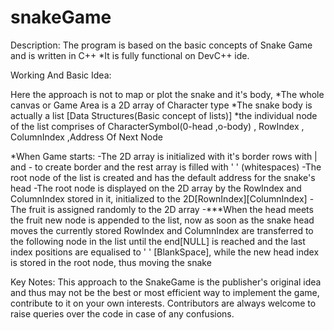 # snakeGame

Description:
The program is based on the basic concepts of Snake Game and is written in C++
*It is fully functional on DevC++ ide.

Working And Basic Idea:

Here the approach is not to map or plot the snake and it's body,
*The whole canvas or Game Area is a 2D array of Character type
*The snake body is actually a list [Data Structures(Basic concept of lists)]
   *the individual node of the list comprises of CharacterSymbol(0-head ,o-body) , RowIndex , ColumnIndex ,Address Of Next Node 
 
 *When Game starts:
    -The 2D array is initialized with it's border rows with | and - to create border and the rest array is filled with ' ' (whitespaces)
    -The root node of the list is created and has the default address for the snake's head
    -The root node is displayed on the 2D array by the RowIndex and ColumnIndex stored in it, initialized to the 2D[RownIndex][ColumnIndex]
    -The fruit is assigned randomly to the 2D array
    -***When the head meets the fruit new node is appended to the list, now as soon as the snake head moves the currently 
        stored RowIndex and ColumnIndex are transferred to the following node in the list until the end[NULL] is reached 
        and the last index positions are equalised to ' ' [BlankSpace], while the new head index is stored in the root node,
        thus moving the snake
    
Key Notes:
This approach to the SnakeGame is the publisher's original idea and thus may not be the best or most efficient way to implement the game, contribute to it on your own interests.
Contributors are always welcome to raise queries over the code in case of any confusions.
